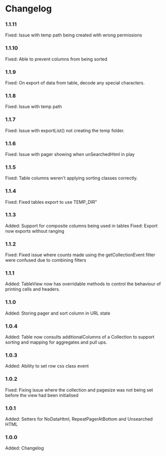 # Changelog

### 1.1.11

Fixed:	Issue with temp path being created with wrong permissions

### 1.1.10

Fixed:  Able to prevent columns from being sorted 

### 1.1.9

Fixed:	On export of data from table, decode any special characters.

### 1.1.8

Fixed:	Issue with temp path

### 1.1.7

Fixed:	Issue with exportList() not creating the temp folder.

### 1.1.6

Fixed:	Issue with pager showing when unSearchedHtml in play

### 1.1.5

Fixed:  Table columns weren't applying sorting classes correctly.

### 1.1.4

Fixed:  Fixed tables export to use TEMP_DIR"

### 1.1.3

Added:  Support for composite columns being used in tables
Fixed:  Export now exports without ranging

### 1.1.2

Fixed:	Fixed issue where counts made using the getCollectionEvent filter were confused due to combining filters

### 1.1.1

Added:  TableView now has overridable methods to control the behaviour of printing cells and headers.

### 1.1.0

Added:  Storing pager and sort column in URL state

### 1.0.4

Added:  Table now consults additionalColumns of a Collection to support sorting and mapping for aggregates and pull ups.

### 1.0.3

Added:  Ability to set row css class event

### 1.0.2

Fixed:  Fixing issue where the collection and pagesize was not being set before the view had been initialised

### 1.0.1

Added:  Setters for NoDataHtml, RepeatPagerAtBottom and Unsearched HTML

### 1.0.0

Added:      Changelog
